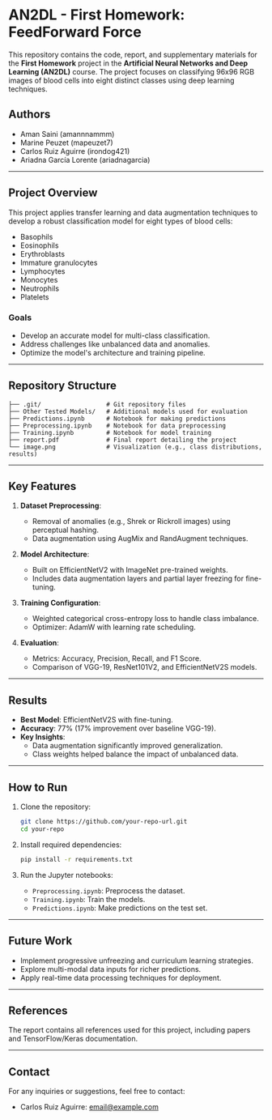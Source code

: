
# AN2DL - First Homework: FeedForward Force

This repository contains the code, report, and supplementary materials for the **First Homework** project in the **Artificial Neural Networks and Deep Learning (AN2DL)** course. The project focuses on classifying 96x96 RGB images of blood cells into eight distinct classes using deep learning techniques.

## Authors
- Aman Saini (amannnammm)
- Marine Peuzet (mapeuzet7)
- Carlos Ruiz Aguirre (irondog421)
- Ariadna García Lorente (ariadnagarcia)

---

## Project Overview

This project applies transfer learning and data augmentation techniques to develop a robust classification model for eight types of blood cells:
- Basophils
- Eosinophils
- Erythroblasts
- Immature granulocytes
- Lymphocytes
- Monocytes
- Neutrophils
- Platelets

### Goals
- Develop an accurate model for multi-class classification.
- Address challenges like unbalanced data and anomalies.
- Optimize the model's architecture and training pipeline.

---

## Repository Structure

```
├── .git/                  # Git repository files
├── Other Tested Models/   # Additional models used for evaluation
├── Predictions.ipynb      # Notebook for making predictions
├── Preprocessing.ipynb    # Notebook for data preprocessing
├── Training.ipynb         # Notebook for model training
├── report.pdf             # Final report detailing the project
└── image.png              # Visualization (e.g., class distributions, results)
```

---

## Key Features

1. **Dataset Preprocessing**:
   - Removal of anomalies (e.g., Shrek or Rickroll images) using perceptual hashing.
   - Data augmentation using AugMix and RandAugment techniques.

2. **Model Architecture**:
   - Built on EfficientNetV2 with ImageNet pre-trained weights.
   - Includes data augmentation layers and partial layer freezing for fine-tuning.

3. **Training Configuration**:
   - Weighted categorical cross-entropy loss to handle class imbalance.
   - Optimizer: AdamW with learning rate scheduling.

4. **Evaluation**:
   - Metrics: Accuracy, Precision, Recall, and F1 Score.
   - Comparison of VGG-19, ResNet101V2, and EfficientNetV2S models.

---

## Results

- **Best Model**: EfficientNetV2S with fine-tuning.
- **Accuracy**: 77% (17% improvement over baseline VGG-19).
- **Key Insights**:
  - Data augmentation significantly improved generalization.
  - Class weights helped balance the impact of unbalanced data.

---

## How to Run

1. Clone the repository:
   ```bash
   git clone https://github.com/your-repo-url.git
   cd your-repo
   ```

2. Install required dependencies:
   ```bash
   pip install -r requirements.txt
   ```

3. Run the Jupyter notebooks:
   - `Preprocessing.ipynb`: Preprocess the dataset.
   - `Training.ipynb`: Train the models.
   - `Predictions.ipynb`: Make predictions on the test set.

---

## Future Work

- Implement progressive unfreezing and curriculum learning strategies.
- Explore multi-modal data inputs for richer predictions.
- Apply real-time data processing techniques for deployment.

---

## References

The report contains all references used for this project, including papers and TensorFlow/Keras documentation.

---

## Contact

For any inquiries or suggestions, feel free to contact:
- Carlos Ruiz Aguirre: [email@example.com](mailto:email@example.com)
